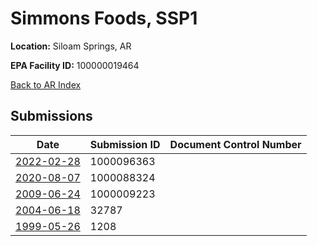 # Simmons Foods, SSP1

**Location:** Siloam Springs, AR

**EPA Facility ID:** 100000019464

[Back to AR Index](../../index.md)

## Submissions

| Date | Submission ID | Document Control Number |
|------|--------------|-------------------------|
| [2022-02-28](submissions/1000096363.md) | 1000096363 |  |
| [2020-08-07](submissions/1000088324.md) | 1000088324 |  |
| [2009-06-24](submissions/1000009223.md) | 1000009223 |  |
| [2004-06-18](submissions/32787.md) | 32787 |  |
| [1999-05-26](submissions/1208.md) | 1208 |  |
